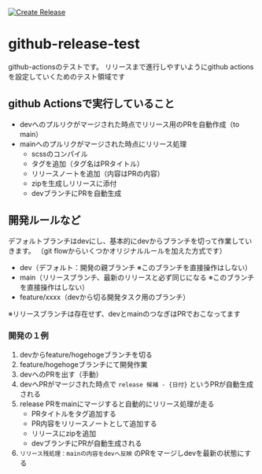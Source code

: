 [![Create Release](https://github.com/kutsu123/github-release-test/actions/workflows/release.yml/badge.svg?branch=dev)](https://github.com/kutsu123/github-release-test/actions/workflows/release.yml)

# github-release-test
github-actionsのテストです。
リリースまで進行しやすいようにgithub actionsを設定していくためのテスト領域です

## github Actionsで実行していること
- devへのプルリクがマージされた時点でリリース用のPRを自動作成（to main）
- mainへのプルリクがマージされた時点にリリース処理
	- scssのコンパイル
	- タグを追加（タグ名はPRタイトル）
	- リリースノートを追加（内容はPRの内容）
	- zipを生成しリリースに添付
	- devブランチにPRを自動生成

## 開発ルールなど
デフォルトブランチはdevにし、基本的にdevからブランチを切って作業していきます。
（git flowからいくつかオリジナルルールを加えた方式です）

- dev（デフォルト：開発の親ブランチ ※このブランチを直接操作はしない）
- main（リリースブランチ、最新のリリースと必ず同じになる ※このブランチを直接操作はしない）
- feature/xxxx（devから切る開発タスク用のブランチ）

※リリースブランチは存在せず、devとmainのつなぎはPRでおこなってます

### 開発の１例
1. devからfeature/hogehogeブランチを切る
2. feature/hogehogeブランチにて開発作業
3. devへのPRを出す（手動）
4. devへPRがマージされた時点で `release 候補 - {日付}` というPRが自動生成される
5. release PRをmainにマージすると自動的にリリース処理が走る
	- PRタイトルをタグ追加する
	- PR内容をリリースノートとして追加する
	- リリースにzipを追加
	- devブランチにPRが自動生成される
6. `リリース残処理：mainの内容をdevへ反映` のPRをマージしdevを最新の状態にする
